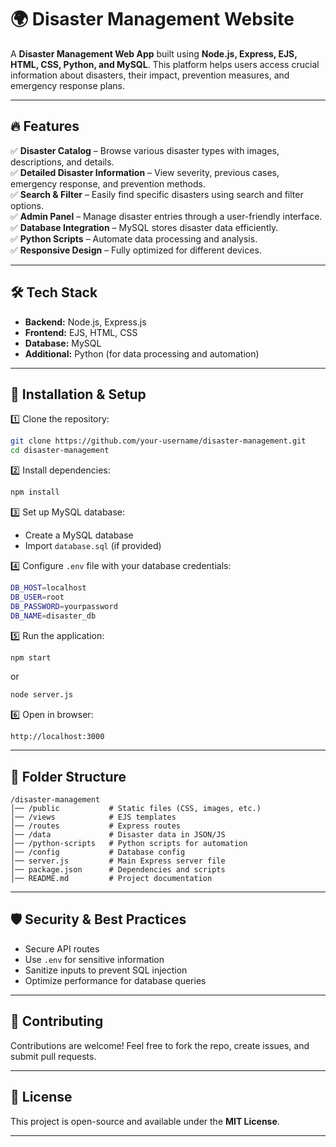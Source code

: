 # 🌍 Disaster Management Website  

A **Disaster Management Web App** built using **Node.js, Express, EJS, HTML, CSS, Python, and MySQL**. This platform helps users access crucial information about disasters, their impact, prevention measures, and emergency response plans.  

---

## 🔥 Features  

✅ **Disaster Catalog** – Browse various disaster types with images, descriptions, and details.  
✅ **Detailed Disaster Information** – View severity, previous cases, emergency response, and prevention methods.  
✅ **Search & Filter** – Easily find specific disasters using search and filter options.  
✅ **Admin Panel** – Manage disaster entries through a user-friendly interface.  
✅ **Database Integration** – MySQL stores disaster data efficiently.  
✅ **Python Scripts** – Automate data processing and analysis.  
✅ **Responsive Design** – Fully optimized for different devices.  

---

## 🛠️ Tech Stack  

- **Backend:** Node.js, Express.js  
- **Frontend:** EJS, HTML, CSS  
- **Database:** MySQL  
- **Additional:** Python (for data processing and automation)  

---

## 🚀 Installation & Setup  

1️⃣ Clone the repository:  
```sh
git clone https://github.com/your-username/disaster-management.git
cd disaster-management
```

2️⃣ Install dependencies:  
```sh
npm install
```

3️⃣ Set up MySQL database:  
- Create a MySQL database  
- Import `database.sql` (if provided)  

4️⃣ Configure `.env` file with your database credentials:  
```sh
DB_HOST=localhost
DB_USER=root
DB_PASSWORD=yourpassword
DB_NAME=disaster_db
```

5️⃣ Run the application:  
```sh
npm start
```
or  
```sh
node server.js
```

6️⃣ Open in browser:  
```
http://localhost:3000
```

---

## 📌 Folder Structure  

```
/disaster-management
│── /public           # Static files (CSS, images, etc.)
│── /views            # EJS templates
│── /routes           # Express routes
│── /data             # Disaster data in JSON/JS
│── /python-scripts   # Python scripts for automation
│── /config           # Database config
│── server.js         # Main Express server file
│── package.json      # Dependencies and scripts
│── README.md         # Project documentation
```

---

## 🛡️ Security & Best Practices  

- Secure API routes  
- Use `.env` for sensitive information  
- Sanitize inputs to prevent SQL injection  
- Optimize performance for database queries  

---

## 🤝 Contributing  

Contributions are welcome! Feel free to fork the repo, create issues, and submit pull requests.  

---

## 📜 License  

This project is open-source and available under the **MIT License**.  

---
